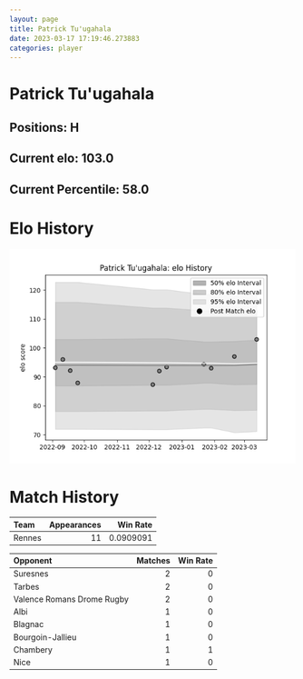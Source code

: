 ```yaml
---  
layout: page  
title: Patrick Tu'ugahala  
date: 2023-03-17 17:19:46.273883  
categories: player  
---
```

# Patrick Tu'ugahala

## Positions: H

## Current elo: 103.0

## Current Percentile: 58.0

# Elo History


![elo history](history_PatrickTu'ugahala.png)
# Match History


| Team   |   Appearances |   Win Rate |
|:-------|--------------:|-----------:|
| Rennes |            11 |  0.0909091 |

| Opponent                   |   Matches |   Win Rate |
|:---------------------------|----------:|-----------:|
| Suresnes                   |         2 |          0 |
| Tarbes                     |         2 |          0 |
| Valence Romans Drome Rugby |         2 |          0 |
| Albi                       |         1 |          0 |
| Blagnac                    |         1 |          0 |
| Bourgoin-Jallieu           |         1 |          0 |
| Chambery                   |         1 |          1 |
| Nice                       |         1 |          0 |